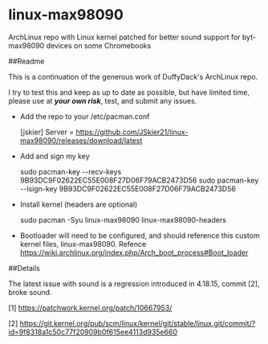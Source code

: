 # linux-max98090
ArchLinux repo with Linux kernel patched for better sound support for byt-max98090 devices on some Chromebooks

##Readme

This is a continuation of the generous work of DuffyDack's ArchLinux repo. 

I try to test this and keep as up to date as possible, but have limited time, please use at ***your own risk***, test, and submit any issues. 

- Add the repo to your /etc/pacman.conf

	[jskier]
	Server = https://github.com/JSkier21/linux-max98090/releases/download/latest

- Add and sign my key

	sudo pacman-key --recv-keys 9B93DC9F02622EC55E008F27D06F79ACB2473D56
	sudo pacman-key --lsign-key 9B93DC9F02622EC55E008F27D06F79ACB2473D56

- Install kernel (headers are optional)

	sudo pacman -Syu linux-max98090 linux-max98090-headers

- Bootloader will need to be configured, and should reference this custom kernel files, linux-max98090. Refence https://wiki.archlinux.org/index.php/Arch_boot_process#Boot_loader

##Details

The latest issue with sound is a regression introduced in 4.18.15, commit [2], broke sound. 

[1] https://patchwork.kernel.org/patch/10667953/

[2] https://git.kernel.org/pub/scm/linux/kernel/git/stable/linux.git/commit/?id=9f8318a1c50c77f20909b0f615ee4113d935e660
